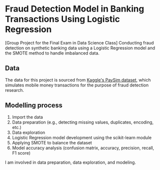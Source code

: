 # Fraud Detection Model in Banking Transactions Using Logistic Regression
[Group Project for the Final Exam in Data Science Class]
Conducting fraud detection on synthetic banking data using a Logistic Regression model and the SMOTE method to handle imbalanced data.

## Data
The data for this project is sourced from [Kaggle's PaySim dataset](https://www.kaggle.com/datasets/ealaxi/paysim1), which simulates mobile money transactions for the purpose of fraud detection research.

## Modelling process
1. Import the data
2. Data preparation (e.g., detecting missing values, duplicates, encoding, etc.)
3. Data exploration
4. Logistic Regression model development using the scikit-learn module
5. Applying SMOTE to balance the dataset
6. Model accuracy analysis (confusion matrix, accuracy, precision, recall, F1 score)

I am involved in data preparation, data exploration, and modeling.

